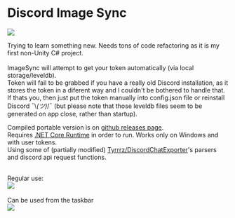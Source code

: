 # Discord Image Sync 

<img src="https://cdn.discordapp.com/attachments/282208855289495554/668868257071235078/x.png"><br>

Trying to learn something new. Needs tons of code refactoring as it is my first non-Unity C# project.<br><br>
ImageSync will attempt to get your token automatically (via local storage/leveldb).<br>Token will fail to be grabbed if you have a really old Discord installation, as it stores the token in a diferent way and I couldn't be bothered to handle that. If thats you, then just put the token manually into config.json file or reinstall Discord ¯\\_(ツ)_/¯ (but please note that those leveldb files seem to be generated on app close, rather than startup).
<br> 

Compiled portable version is on [github releases page](https://github.com/Peacerekam/Discord-ImageSync/releases).<br>
Requires [.NET Core Runtime](https://dotnet.microsoft.com/download) in order to run. Works only on Windows and with user tokens.<br>
Using some of (partially modified) [Tyrrrz/DiscordChatExporter](https://github.com/Tyrrrz/DiscordChatExporter)'s parsers and discord api request functions. 

<br>Regular use:<br>
<img src="https://cdn.discordapp.com/attachments/282208855289495554/668863558980730900/ssssss1.gif"><br><br>Can be used from the taskbar<br><img src="https://cdn.discordapp.com/attachments/282208855289495554/668863915190648832/opt.gif">
